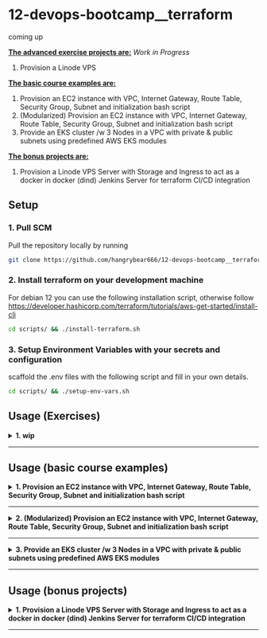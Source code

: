 # 12-devops-bootcamp__terraform
coming up


<b><u>The advanced exercise projects are:</u></b>
*Work in Progress*
1. Provision a Linode VPS

<b><u>The basic course examples are:</u></b>
1. Provision an EC2 instance with VPC, Internet Gateway, Route Table, Security Group, Subnet and initialization bash script
2. (Modularized) Provision an EC2 instance with VPC, Internet Gateway, Route Table, Security Group, Subnet and initialization bash script
3. Provide an EKS cluster /w 3 Nodes in a VPC with private & public subnets using predefined AWS EKS modules

<b><u>The bonus projects are:</u></b>
1. Provision a Linode VPS Server with Storage and Ingress to act as a docker in docker (dind) Jenkins Server for terraform CI/CD integration

## Setup

### 1. Pull SCM

Pull the repository locally by running
```bash
git clone https://github.com/hangrybear666/12-devops-bootcamp__terraform.git
```
### 2. Install terraform on your development machine

For debian 12 you can use the following installation script, otherwise follow https://developer.hashicorp.com/terraform/tutorials/aws-get-started/install-cli
```bash
cd scripts/ && ./install-terraform.sh
```

### 3. Setup Environment Variables with your secrets and configuration

scaffold the .env files with the following script and fill in your own details.
```bash
cd scripts/ && ./setup-env-vars.sh
```


## Usage (Exercises)

<details closed>
<summary><b>1. wip</b></summary>

</details>

-----


## Usage (basic course examples)

<details closed>
<summary><b>1. Provision an EC2 instance with VPC, Internet Gateway, Route Table, Security Group, Subnet and initialization bash script</b></summary>

a. Create Public/Private Key pair so ec2-instance can add the public key to its ssh_config or use an existing key pair.

b. Create `terraform-01-ec2/terraform.tfvars` file and change any desired variables by overwriting the default values within `variables.tf`
```bash
my_ips               = ["62.158.109.251/32", "3.79.46.109/32"]
public_key_location  = "~/.ssh/id_ed25519.pub"
private_key_location = "~/.ssh/id_ed25519"
```

```bash
# source environment variables, especially AWS access keys
cd terraform-01-ec2/
source .env
terraform init
terraform apply
```


</details>

-----

<details closed>
<summary><b>2. (Modularized) Provision an EC2 instance with VPC, Internet Gateway, Route Table, Security Group, Subnet and initialization bash script</b></summary>

a. Create Public/Private Key pair so ec2-instance can add the public key to its ssh_config or use an existing key pair.

b. Create `terraform-02-ec2-modularized/terraform.tfvars` file and change any desired variables by overwriting the default values within `variables.tf`
```bash
my_ips               = ["62.158.109.251/32", "3.79.46.109/32"]
public_key_location  = "~/.ssh/id_ed25519.pub"
private_key_location = "~/.ssh/id_ed25519"
```

```bash
# source environment variables, especially AWS access keys
cd terraform-02-ec2-modularized/
source .env
terraform init
terraform apply
```

</details>

-----


<details closed>
<summary><b>3. Provide an EKS cluster /w 3 Nodes in a VPC with private & public subnets using predefined AWS EKS modules</b></summary>

a.
```bash
cd terraform-03-aws-eks/
source .env
terraform init
terraform apply
```
</details>

-----


## Usage (bonus projects)

<details closed>
<summary><b>1. Provision a Linode VPS Server with Storage and Ingress to act as a docker in docker (dind) Jenkins Server for terraform CI/CD integration</b></summary>

a. Setup a Linode Account and create an API TOKEN, then run script to generate `.env` file.
```bash
cd scripts/ && ./setup-linode.sh && cd ..
```

b. Create Public/Private Key pair so ec2-instance can add the public key to its ssh_config or use an existing key pair.

c. Create `bonus-01-linode-jenkins/terraform.tfvars` file and change any desired variables by overwriting the default values within `variables.tf`
```bash
my_ips               = ["62.158.109.251/32", "3.79.46.109/32"]
public_key_content   = "ssh-ed25519 xxxxxxxxxxxxxxxxxx example.user@protonmail.com"
private_key_location = "~/.ssh/id_ed25519"
instance_type        = "g6-standard-1" # standard is the bigger version with 2 virtual cpus
```

*Note:* in case sourcing .env file does not suffice, manually export the linode token in your shell $(export LINODE_TOKEN=xxx)
```bash
cd bonus-01-linode-jenkins/
source .env
terraform init
terraform apply
```

d. Add the output public ip of your instance creation to `install-jenkins/remote.properties` and execute the remote scp/ssh installation scripts.
```bash
cd install-jenkins/
./remote-install-java.sh
# you can change the service-user password by modifying it in .env file prior to docker installation.
./remote-install-docker.sh
./remote-run-jenkins-in-docker.sh
```

e. Retrieve the initial jenkins password from the linode instance and replace the ip with your own and login and configure Jenkins to your desire.

*Note* The server is available at port your-ip:8080

*Note* When setting up admin credentials for jenkins, save them in your `.env` file or back them up properly
```bash
ssh jenkins-runner@172.105.75.118 \
docker exec jenkins-dind cat /var/jenkins_home/secrets/initialAdminPassword
```

</details>

-----